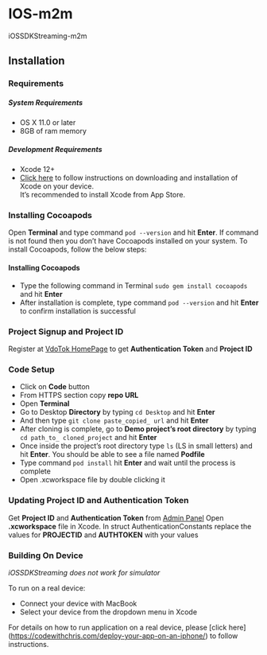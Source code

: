 # IOS-m2m
iOSSDKStreaming-m2m

## Installation

### Requirements
##### System Requirements
* OS X 11.0 or later
* 8GB of ram memory
   
##### Development Requirements
* Xcode 12+
* [Click here](https://www.freecodecamp.org/news/how-to-download-and-install-xcode/) to follow instructions on downloading and installation of Xcode on your device.    
It’s recommended to install Xcode from App Store.


### Installing Cocoapods
Open **Terminal** and type command `pod --version` and hit **Enter**. 
If command is not found then you don’t have Cocoapods installed on your system. To install Cocoapods, follow the below steps:
#### Installing Cocoapods

* Type the following command in Terminal `sudo gem install cocoapods` and hit **Enter**
* After installation is complete, type command `pod --version` and hit **Enter** to confirm installation is successful

### Project Signup and Project ID
Register at [VdoTok HomePage](https://vdotok.com) to get **Authentication Token** and **Project ID**

### Code Setup
*	Click on **Code** button 
*	From HTTPS section copy **repo URL**
*	Open **Terminal**
*	Go to Desktop **Directory** by typing `cd Desktop` and hit **Enter**
*	And then type `git clone paste_copied_ url` and hit **Enter**
*	After cloning is complete, go to **Demo project’s root directory** by typing `cd path_to_ cloned_project` and hit **Enter**
*	Once inside the project’s root directory type `ls` (LS in small letters) and hit **Enter**. You should be able to see a file named **Podfile**
*	Type command `pod install` hit **Enter** and wait until the process is complete
*	Open .xcworkspace file by double clicking it

### Updating  Project ID and Authentication Token
Get **Project ID** and **Authentication Token** from [Admin Panel](https://userpanel.vdotok.com/login)
Open **.xcworkspace** file in Xcode.
In struct AuthenticationConstants replace the values for **PROJECTID**  and **AUTHTOKEN** with your values


### Building On Device
*iOSSDKStreaming does not work for simulator*

To run on a real device:
* Connect your device with MacBook
* Select your device from the dropdown menu in Xcode

For details on how to run application on a real device, please [click here] (https://codewithchris.com/deploy-your-app-on-an-iphone/) to follow instructions. 

	     
